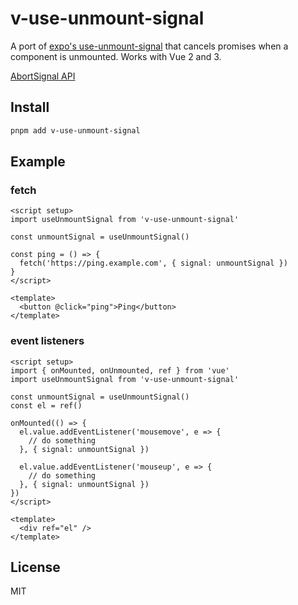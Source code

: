 # v-use-unmount-signal

A port of [expo's use-unmount-signal](https://github.com/expo/use-unmount-signal) that cancels promises when a component is unmounted. Works with Vue 2 and 3.

[AbortSignal API](https://dom.spec.whatwg.org/#interface-AbortSignal)

## Install

```sh
pnpm add v-use-unmount-signal
```

## Example

### fetch

```vue
<script setup>
import useUnmountSignal from 'v-use-unmount-signal'

const unmountSignal = useUnmountSignal()

const ping = () => {
  fetch('https://ping.example.com', { signal: unmountSignal })
}
</script>

<template>
  <button @click="ping">Ping</button>
</template>
```

### event listeners

```vue
<script setup>
import { onMounted, onUnmounted, ref } from 'vue'
import useUnmountSignal from 'v-use-unmount-signal'

const unmountSignal = useUnmountSignal()
const el = ref()

onMounted(() => {
  el.value.addEventListener('mousemove', e => {
    // do something
  }, { signal: unmountSignal })

  el.value.addEventListener('mouseup', e => {
    // do something
  }, { signal: unmountSignal })
})
</script>

<template>
  <div ref="el" />
</template>
```

## License

MIT
